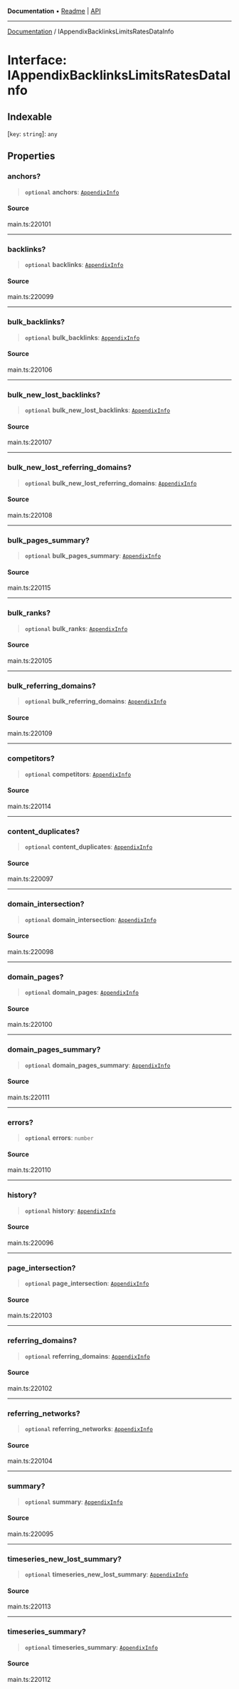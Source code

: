 **Documentation** • [Readme](../README.md) \| [API](../globals.md)

***

[Documentation](../README.md) / IAppendixBacklinksLimitsRatesDataInfo

# Interface: IAppendixBacklinksLimitsRatesDataInfo

## Indexable

 \[`key`: `string`\]: `any`

## Properties

### anchors?

> **`optional`** **anchors**: [`AppendixInfo`](../classes/AppendixInfo.md)

#### Source

main.ts:220101

***

### backlinks?

> **`optional`** **backlinks**: [`AppendixInfo`](../classes/AppendixInfo.md)

#### Source

main.ts:220099

***

### bulk\_backlinks?

> **`optional`** **bulk\_backlinks**: [`AppendixInfo`](../classes/AppendixInfo.md)

#### Source

main.ts:220106

***

### bulk\_new\_lost\_backlinks?

> **`optional`** **bulk\_new\_lost\_backlinks**: [`AppendixInfo`](../classes/AppendixInfo.md)

#### Source

main.ts:220107

***

### bulk\_new\_lost\_referring\_domains?

> **`optional`** **bulk\_new\_lost\_referring\_domains**: [`AppendixInfo`](../classes/AppendixInfo.md)

#### Source

main.ts:220108

***

### bulk\_pages\_summary?

> **`optional`** **bulk\_pages\_summary**: [`AppendixInfo`](../classes/AppendixInfo.md)

#### Source

main.ts:220115

***

### bulk\_ranks?

> **`optional`** **bulk\_ranks**: [`AppendixInfo`](../classes/AppendixInfo.md)

#### Source

main.ts:220105

***

### bulk\_referring\_domains?

> **`optional`** **bulk\_referring\_domains**: [`AppendixInfo`](../classes/AppendixInfo.md)

#### Source

main.ts:220109

***

### competitors?

> **`optional`** **competitors**: [`AppendixInfo`](../classes/AppendixInfo.md)

#### Source

main.ts:220114

***

### content\_duplicates?

> **`optional`** **content\_duplicates**: [`AppendixInfo`](../classes/AppendixInfo.md)

#### Source

main.ts:220097

***

### domain\_intersection?

> **`optional`** **domain\_intersection**: [`AppendixInfo`](../classes/AppendixInfo.md)

#### Source

main.ts:220098

***

### domain\_pages?

> **`optional`** **domain\_pages**: [`AppendixInfo`](../classes/AppendixInfo.md)

#### Source

main.ts:220100

***

### domain\_pages\_summary?

> **`optional`** **domain\_pages\_summary**: [`AppendixInfo`](../classes/AppendixInfo.md)

#### Source

main.ts:220111

***

### errors?

> **`optional`** **errors**: `number`

#### Source

main.ts:220110

***

### history?

> **`optional`** **history**: [`AppendixInfo`](../classes/AppendixInfo.md)

#### Source

main.ts:220096

***

### page\_intersection?

> **`optional`** **page\_intersection**: [`AppendixInfo`](../classes/AppendixInfo.md)

#### Source

main.ts:220103

***

### referring\_domains?

> **`optional`** **referring\_domains**: [`AppendixInfo`](../classes/AppendixInfo.md)

#### Source

main.ts:220102

***

### referring\_networks?

> **`optional`** **referring\_networks**: [`AppendixInfo`](../classes/AppendixInfo.md)

#### Source

main.ts:220104

***

### summary?

> **`optional`** **summary**: [`AppendixInfo`](../classes/AppendixInfo.md)

#### Source

main.ts:220095

***

### timeseries\_new\_lost\_summary?

> **`optional`** **timeseries\_new\_lost\_summary**: [`AppendixInfo`](../classes/AppendixInfo.md)

#### Source

main.ts:220113

***

### timeseries\_summary?

> **`optional`** **timeseries\_summary**: [`AppendixInfo`](../classes/AppendixInfo.md)

#### Source

main.ts:220112

